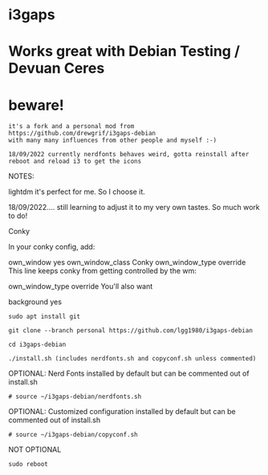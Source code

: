 # i3gaps
# Works great with Debian Testing / Devuan Ceres

# beware!

```
it's a fork and a personal mod from https://github.com/drewgrif/i3gaps-debian 
with many many influences from other people and myself :-) 

18/09/2022 currently nerdfonts behaves weird, gotta reinstall after reboot and reload i3 to get the icons
```

NOTES:

lightdm it's perfect for me. So I choose it.

18/09/2022.... still learning to adjust it to my very own tastes. So much work to do!

Conky

In your conky config, add:

own_window yes
own_window_class Conky
own_window_type override
This line keeps conky from getting controlled by the wm:

own_window_type override
You'll also want

background yes 

```
sudo apt install git

git clone --branch personal https://github.com/lgg1980/i3gaps-debian

cd i3gaps-debian

./install.sh (includes nerdfonts.sh and copyconf.sh unless commented)
```

OPTIONAL:
Nerd Fonts installed by default but can be commented out of install.sh
```
# source ~/i3gaps-debian/nerdfonts.sh
```
OPTIONAL:
Customized configuration installed by default but can be commented out of install.sh
```
# source ~/i3gaps-debian/copyconf.sh
```
NOT OPTIONAL
```
sudo reboot
```
